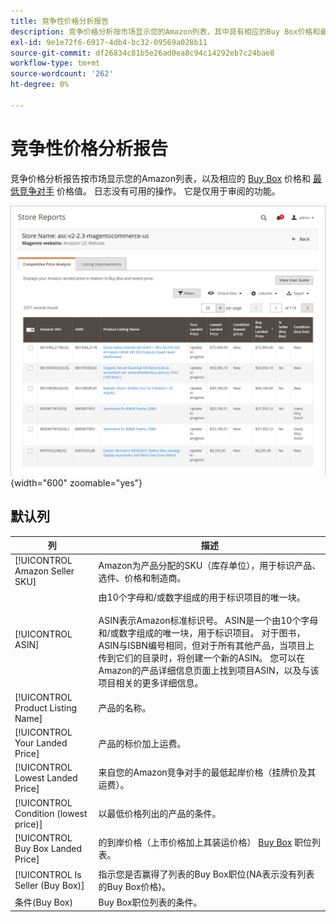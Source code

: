 ```yaml
---
title: 竞争性价格分析报告
description: 竞争价格分析按市场显示您的Amazon列表，其中具有相应的Buy Box价格和最低的竞争对手价格。
exl-id: 9e1e72f6-6917-4db4-bc32-09569a028b11
source-git-commit: df26834c81b5e26ad0ea8c94c14292eb7c24bae8
workflow-type: tm+mt
source-wordcount: '262'
ht-degree: 0%

---
```


# 竞争性价格分析报告

竞争价格分析报告按市场显示您的Amazon列表，以及相应的 [Buy Box](./buy-box-competitor-pricing.md) 价格和 [最低竞争对手](./lowest-competitor-pricing.md) 价格值。 日志没有可用的操作。 它是仅用于审阅的功能。

![竞争性价格分析报告](assets/amazon-competitive-price-analysis.png){width="600" zoomable="yes"}

## 默认列

| 列 | 描述 |
|--- |--- |
| [!UICONTROL Amazon Seller SKU] | Amazon为产品分配的SKU（库存单位），用于标识产品、选件、价格和制造商。 |
| [!UICONTROL ASIN] | 由10个字母和/或数字组成的用于标识项目的唯一块。<br><br>ASIN表示Amazon标准标识号。 ASIN是一个由10个字母和/或数字组成的唯一块，用于标识项目。 对于图书，ASIN与ISBN编号相同，但对于所有其他产品，当项目上传到它们的目录时，将创建一个新的ASIN。 您可以在Amazon的产品详细信息页面上找到项目ASIN，以及与该项目相关的更多详细信息。 |
| [!UICONTROL Product Listing Name] | 产品的名称。 |
| [!UICONTROL Your Landed Price] | 产品的标价加上运费。 |
| [!UICONTROL Lowest Landed Price] | 来自您的Amazon竞争对手的最低起岸价格（挂牌价及其运费）。 |
| [!UICONTROL Condition (lowest price)] | 以最低价格列出的产品的条件。 |
| [!UICONTROL Buy Box Landed Price] | 的到岸价格（上市价格加上其装运价格） [Buy Box](./buy-box-competitor-pricing.md) 职位列表。 |
| [!UICONTROL Is Seller (Buy Box)] | 指示您是否赢得了列表的Buy Box职位(NA表示没有列表的Buy Box价格)。 |
| 条件(Buy Box) | Buy Box职位列表的条件。 |
